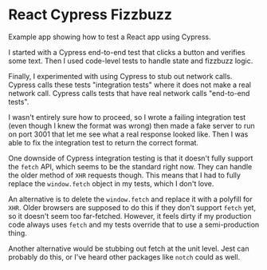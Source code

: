 # React Cypress Fizzbuzz
Example app showing how to test a React app using Cypress.

I started with a Cypress end-to-end test that clicks a button and verifies some text.
Then I used code-level tests to handle state and fizzbuzz logic.

Finally, I experimented with using Cypress to stub out network calls.
Cypress calls these tests "integration tests" where it does not make a real network call.
Cypress calls tests that have real network calls "end-to-end tests".

I wasn't entirely sure how to proceed, so I wrote a failing integration test (even though I knew the format was wrong)
then made a fake server to run on port 3001 that let me see what a real response looked like.
Then I was able to fix the integration test to return the correct format.

One downside of Cypress integration testing is that it doesn't fully support the `fetch` API,
which seems to be the standard right now.
They can handle the older method of `XHR` requests though.
This means that I had to fully replace the `window.fetch` object in my tests, which I don't love.

An alternative is to delete the `window.fetch` and replace it with a polyfill for `XHR`.
Older browsers are supposed to do this if they don't support `fetch` yet, so it doesn't seem too far-fetched.
However, it feels dirty if my production code always uses `fetch` and my tests override that to use a semi-production thing.

Another alternative would be stubbing out fetch at the unit level.
Jest can probably do this, or I've heard other packages like `notch` could as well.
